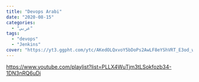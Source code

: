 ```yaml
---
title: "Devops Arabi"
date: "2020-08-15"
categories:
  - "عربي"
tags:
  - "devops"
  - "Jenkins"
cover: "https://yt3.ggpht.com/ytc/AKedOLQxvoY5bDoPs2AwLF8eYShVRT_E3od_wCSz9Vyo=s176-c-k-c0x00ffffff-no-rj"
---
```


https://www.youtube.com/playlist?list=PLLX4WuTjm3tLSokfozb34-1DN3nRQ6uDi
